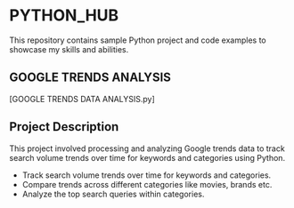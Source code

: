 # PYTHON_HUB

This repository contains sample Python project and code examples to showcase my skills and abilities.

## GOOGLE TRENDS ANALYSIS 

[GOOGLE TRENDS DATA ANALYSIS.py]

## Project Description

This project involved processing and analyzing Google trends data to track search volume trends over time for keywords and
categories using Python.

- Track search volume trends over time for keywords and categories.
- Compare trends across different categories like movies, brands etc.
- Analyze the top search queries within categories.
